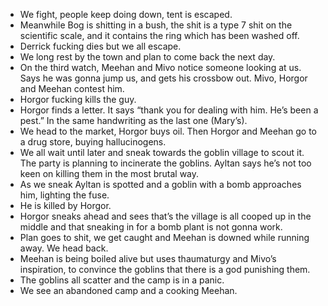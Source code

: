 - We fight, people keep doing down, tent is escaped. 
- Meanwhile Bog is shitting in a bush, the shit is a type 7 shit on the scientific scale, and it contains the ring which has been washed off. 
- Derrick fucking dies but we all escape. 
- We long rest by the town and plan to come back the next day. 
- On the third watch, Meehan and Mivo notice someone looking at us. Says he was gonna jump us, and gets his crossbow out. Mivo, Horgor and Meehan contest him. 
- Horgor fucking kills the guy. 
- Horgor finds a letter. It says “thank you for dealing with him. He’s been a pest.” In the same handwriting as the last one (Mary’s). 
- We head to the market, Horgor buys oil. Then Horgor and Meehan go to a drug store, buying hallucinogens. 
- We all wait until later and sneak towards the goblin village to scout it. The party is planning to incinerate the goblins. Ayltan says he’s not too keen on killing them in the most brutal way.
- As we sneak Ayltan is spotted and a goblin with a bomb approaches him, lighting the fuse.
- He is killed by Horgor. 
- Horgor sneaks ahead and sees that’s the village is all cooped up in the middle and that sneaking in for a bomb plant is not gonna work.
- Plan goes to shit, we get caught and Meehan is downed while running away. We head back.
- Meehan is being boiled alive but uses thaumaturgy and Mivo’s inspiration, to convince the goblins that there is a god punishing them.
- The goblins all scatter and the camp is in a panic. 
- We see an abandoned camp and a cooking Meehan. 